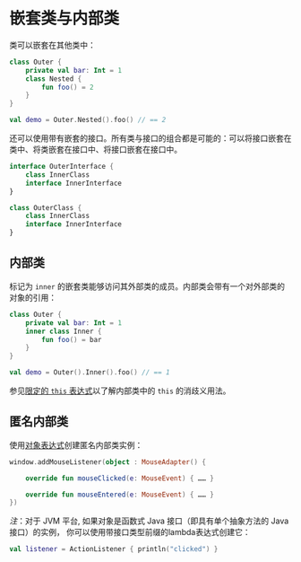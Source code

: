 [//]: # (title: 嵌套类与内部类)

# 嵌套类与内部类

类可以嵌套在其他类中：



```kotlin
class Outer {
    private val bar: Int = 1
    class Nested {
        fun foo() = 2
    }
}

val demo = Outer.Nested().foo() // == 2
```



还可以使用带有嵌套的接口。所有类与接口的组合都是可能的：可以将接口嵌套在类中、将类嵌套在接口中、将接口嵌套在接口中。



```kotlin
interface OuterInterface {
    class InnerClass
    interface InnerInterface
}

class OuterClass {
    class InnerClass
    interface InnerInterface
}
```



## 内部类

标记为 `inner` 的嵌套类能够访问其外部类的成员。内部类会带有一个对外部类的对象的引用：



```kotlin
class Outer {
    private val bar: Int = 1
    inner class Inner {
        fun foo() = bar
    }
}

val demo = Outer().Inner().foo() // == 1
```



参见[限定的 `this` 表达式](this-expressions.md)以了解内部类中的 `this` 的消歧义用法。

## 匿名内部类

使用[对象表达式](object-declarations.md#对象表达式)创建匿名内部类实例：



```kotlin
window.addMouseListener(object : MouseAdapter() {

    override fun mouseClicked(e: MouseEvent) { …… }

    override fun mouseEntered(e: MouseEvent) { …… }
})
```



_注_：对于 JVM 平台, 如果对象是函数式 Java 接口（即具有单个抽象方法的 Java 接口）的实例，
你可以使用带接口类型前缀的lambda表达式创建它：



```kotlin
val listener = ActionListener { println("clicked") }
```


